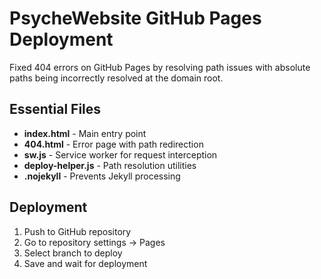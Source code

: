 # PsycheWebsite GitHub Pages Deployment

Fixed 404 errors on GitHub Pages by resolving path issues with absolute paths being incorrectly resolved at the domain root.

## Essential Files

- **index.html** - Main entry point
- **404.html** - Error page with path redirection
- **sw.js** - Service worker for request interception
- **deploy-helper.js** - Path resolution utilities
- **.nojekyll** - Prevents Jekyll processing

## Deployment

1. Push to GitHub repository
2. Go to repository settings → Pages
3. Select branch to deploy
4. Save and wait for deployment

